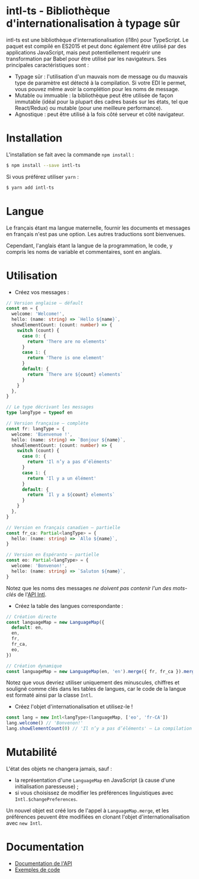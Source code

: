 # intl-ts - Bibliothèque d'internationalisation à typage sûr

intl-ts est une bibliothèque d'internationalisation (i18n) pour TypeScript. Le paquet est compilé en ES2015 et peut donc également être utilisé par des applications JavaScript, mais peut potentiellement requérir une transformation par Babel pour être utilisé par les navigateurs. Ses principales caractéristiques sont :

- Typage sûr : l'utilisation d'un mauvais nom de message ou du mauvais type de paramètre est détecté à la compilation. Si votre EDI le permet, vous pouvez même avoir la complétion pour les noms de message.
- Mutable ou immuable : la bibliothèque peut être utilisée de façon immutable (idéal pour la plupart des cadres basés sur les états, tel que React/Redux) ou mutable (pour une meilleure performance).
- Agnostique : peut être utilisé à la fois côté serveur et côté navigateur.

# Installation

L'installation se fait avec la commande `npm install` :

```bash
$ npm install --save intl-ts
```

Si vous préférez utiliser `yarn` :

```bash
$ yarn add intl-ts
```

# Langue

Le français étant ma langue maternelle, fournir les documents et messages en français n'est pas une option. Les autres traductions sont bienvenues.

Cependant, l'anglais étant la langue de la programmation, le code, y compris les noms de variable et commentaires, sont en anglais.

# Utilisation

- Créez vos messages :

```typescript
// Version anglaise — défault
const en = {
  welcome: 'Welcome!',
  hello: (name: string) => `Hello ${name}`,
  showElementCount: (count: number) => {
    switch (count) {
      case 0: {
        return 'There are no elements'
      }
      case 1: {
        return 'There is one element'
      }
      default: {
        return `There are ${count} elements`
      }
    }
  },
}

// Le type décrivant les messages
type langType = typeof en

// Version française — complète
const fr: langType = {
  welcome: 'Bienvenue !',
  hello: (name: string) => `Bonjour ${name}`,
  showElementCount: (count: number) => {
    switch (count) {
      case 0: {
        return 'Il n’y a pas d’éléments'
      }
      case 1: {
        return 'Il y a un élément'
      }
      default: {
        return `Il y a ${count} elements`
      }
    }
  },
}

// Version en français canadien — partielle
const fr_ca: Partial<langType> = {
  hello: (name: string) => `Allo ${name}`,
}

// Version en Espéranto — partielle
const eo: Partial<langType> = {
  welcome: 'Bonvenon!',
  hello: (name: string) => `Saluton ${name}`,
}
```

Notez que les noms des messages _ne doivent pas contenir l'un des mots-clés_ de l'[API Intl](api.md#intlt-extends-messages).

- Créez la table des langues correspondante :

```typescript
// Création directe
const languageMap = new LanguageMap({
  default: en,
  en,
  fr,
  fr_ca,
  eo,
})

// Création dynamique
const languageMap = new LanguageMap(en, 'en').merge({ fr, fr_ca }).merge({ eo })
```

Notez que vous devriez utiliser uniquement des minuscules, chiffres et souligné comme clés dans les tables de langues, car le code de la langue est formaté ainsi par la classe `Intl`.

- Créez l'objet d'internationalisation et utilisez-le !

```typescript
const lang = new Intl<langType>(languageMap, ['eo', 'fr-CA'])
lang.welcome() // 'Bonvenon!'
lang.showElementCount(0) // 'Il n’y a pas d’éléments' — La compilation vérifie que 0 est bien un nombre
```

# Mutabilité

L'état des objets ne changera jamais, sauf :

- la représentation d'une `LanguageMap` en JavaScript (à cause d'une initialisation paresseuse) ;
- si vous choisissez de modifier les préférences linguistiques avec `Intl.$changePreferences`.

Un nouvel objet est créé lors de l'appel à `LanguageMap.merge`, et les préférences peuvent être modifiées en clonant l'objet d'internationalisation avec `new Intl`.

# Documentation

- [Documentation de l'API](api.md)
- [Exemples de code](tips.md)
